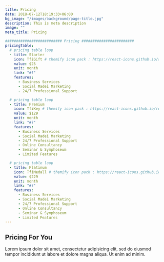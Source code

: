 ```yaml
---
title: Pricing
date: 2018-07-12T18:19:33+06:00
bg_image: "/images/background/page-title.jpg"
description: This is meta description
image: ""
meta_title: Pricing

########################## Pricing ########################
pricingTable:
  # pricing table loop
  - title: Starter
    icon: TfiGift # themify icon pack : https://react-icons.github.io/react-icons/icons/tfi/
    value: $25
    unit: month
    link: "#?"
    features:
      - Business Services
      - Social Madei Marketing
      - 24/7 Professional Support

  # pricing table loop
  - title: Premium
    icon: TfiKey # themify icon pack : https://react-icons.github.io/react-icons/icons/tfi/
    value: $129
    unit: month
    link: "#?"
    features:
      - Business Services
      - Social Madei Marketing
      - 24/7 Professional Support
      - Online Consultancy
      - Seminar & Symphoseum
      - Limited Features

  # pricing table loop
  - title: Platinum
    icon: TfiMedall # themify icon pack : https://react-icons.github.io/react-icons/icons/tfi/
    value: $229
    unit: month
    link: "#?"
    features:
      - Business Services
      - Social Madei Marketing
      - 24/7 Professional Support
      - Online Consultancy
      - Seminar & Symphoseum
      - Limited Features
---
```


## Pricing For You

Lorem ipsum dolor sit amet, consectetur adipisicing elit, sed do eiusmod <br> tempor incididunt ut labore et dolore magna aliqua. Ut enim ad minim.
